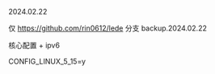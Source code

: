 2024.02.22

仅 https://github.com/rin0612/lede 分支 backup.2024.02.22

核心配置 + ipv6

CONFIG_LINUX_5_15=y
